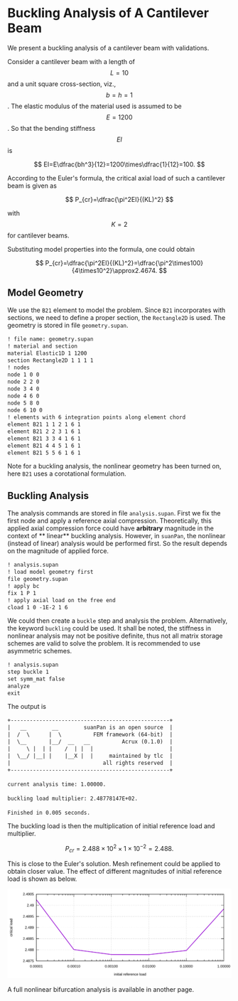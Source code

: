 # Buckling Analysis of A Cantilever Beam

We present a buckling analysis of a cantilever beam with validations.

Consider a cantilever beam with a length of $$L=10$$ and a unit square cross-section, viz., $$b=h=1$$. The elastic
modulus of the material used is assumed to be $$E=1200$$. So that the bending stiffness $$EI$$ is

$$
EI=E\dfrac{bh^3}{12}=1200\times\dfrac{1}{12}=100.
$$

According to the Euler's formula, the critical axial load of such a cantilever beam is given as

$$
P_{cr}=\dfrac{\pi^2EI}{(KL)^2}
$$

with $$K=2$$ for cantilever beams.

Substituting model properties into the formula, one could obtain

$$
P_{cr}=\dfrac{\pi^2EI}{(KL)^2}=\dfrac{\pi^2\times100}{4\times10^2}\approx2.4674.
$$

## Model Geometry

We use the `B21` element to model the problem. Since `B21` incorporates with sections, we need to define a proper
section, the `Rectangle2D` is used. The geometry is stored in file `geometry.supan`.

```
! file name: geometry.supan
! material and section
material Elastic1D 1 1200
section Rectangle2D 1 1 1 1
! nodes
node 1 0 0
node 2 2 0
node 3 4 0
node 4 6 0
node 5 8 0
node 6 10 0
! elements with 6 integration points along element chord
element B21 1 1 2 1 6 1
element B21 2 2 3 1 6 1
element B21 3 3 4 1 6 1
element B21 4 4 5 1 6 1
element B21 5 5 6 1 6 1
```

Note for a buckling analysis, the nonlinear geometry has been turned on, here `B21` uses a corotational formulation.

## Buckling Analysis

The analysis commands are stored in file `analysis.supan`. First we fix the first node and apply a reference axial
compression. Theoretically, this applied axial compression force could have **arbitrary** magnitude in the context of **
linear** buckling analysis. However, in `suanPan`, the nonlinear (instead of linear) analysis would be performed first.
So the result depends on the magnitude of applied force.

```
! analysis.supan
! load model geometry first
file geometry.supan
! apply bc
fix 1 P 1
! apply axial load on the free end
cload 1 0 -1E-2 1 6
```

We could then create a `buckle` step and analysis the problem. Alternatively, the keyword `buckling` could be used. It
shall be noted, the stiffness in nonlinear analysis may not be positive definite, thus not all matrix storage schemes
are valid to solve the problem. It is recommended to use asymmetric schemes.

```
! analysis.supan
step buckle 1
set symm_mat false
analyze
exit
```

The output is

```
+--------------------------------------------------+
|   __        __        suanPan is an open source  |
|  /  \      |  \          FEM framework (64-bit)  |
|  \__       |__/  __   __          Acrux (0.1.0)  |
|     \ |  | |    /  | |  |                        |
|  \__/ |__| |    |__X |  |     maintained by tlc  |
|                             all rights reserved  |
+--------------------------------------------------+

current analysis time: 1.00000.

buckling load multiplier: 2.48778147E+02.

Finished in 0.005 seconds.
```

The buckling load is then the multiplication of initial reference load and multiplier.

$$
P_{cr}=2.488\times10^2\times1\times10^{-2}=2.488.
$$

This is close to the Euler's solution. Mesh refinement could be applied to obtain closer value. The effect of different
magnitudes of initial reference load is shown as below.

![buckling analysis](buckling-analysis-of-a-cantilever-beam.svg)

A full nonlinear bifurcation analysis is available in another page.
